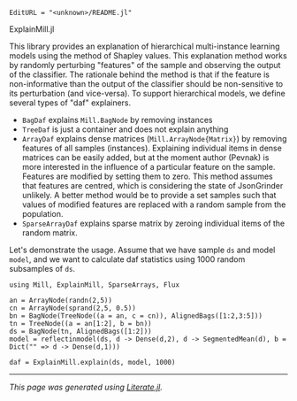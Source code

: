 ```@meta
EditURL = "<unknown>/README.jl"
```

ExplainMill.jl

This library provides an explanation of hierarchical multi-instance learning models using the method of Shapley values. This explanation method works by randomly perturbing "features" of the sample and observing the output of the classifier. The rationale behind the method is that if the feature is non-informative than the output of the classifier should be non-sensitive to its perturbation (and vice-versa). To support hierarchical models, we define several types of "daf" explainers.
* `BagDaf` explains `Mill.BagNode` by removing instances
* `TreeDaf` is just a container and does not explain anything
* `ArrayDaf` explains dense matrices (`Mill.ArrayNode{Matrix}`) by removing features of all samples (instances). Explaining individual items in dense matrices can be easily added, but at the moment author (Pevnak) is more interested in the influence of a particular feature on the sample. Features are modified by setting them to zero. This method assumes that features are centred, which is considering the state of JsonGrinder unlikely. A better method would be to provide a set samples such that values of modified features are replaced with a random sample from the population.
* `SparseArrayDaf` explains sparse matrix by zeroing individual items of the random matrix.

Let's demonstrate the usage. Assume that we have sample `ds` and model `model`, and we want to calculate daf statistics using 1000 random subsamples of `ds`.

```@example README
using Mill, ExplainMill, SparseArrays, Flux

an = ArrayNode(randn(2,5))
cn = ArrayNode(sprand(2,5, 0.5))
bn = BagNode(TreeNode((a = an, c = cn)), AlignedBags([1:2,3:5]))
tn = TreeNode((a = an[1:2], b = bn))
ds = BagNode(tn, AlignedBags([1:2]))
model = reflectinmodel(ds, d -> Dense(d,2), d -> SegmentedMean(d), b = Dict("" => d -> Dense(d,1)))

daf = ExplainMill.explain(ds, model, 1000)
```

---

*This page was generated using [Literate.jl](https://github.com/fredrikekre/Literate.jl).*

